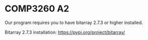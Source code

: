 # COMP3260 A2
Our program requires you to have bitarray 2.7.3 or higher installed.

Bitarray 2.7.3 installation: https://pypi.org/project/bitarray/